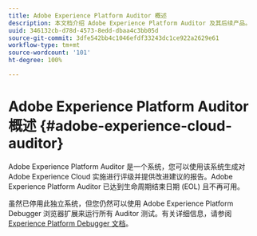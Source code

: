 ```yaml
---
title: Adobe Experience Platform Auditor 概述
description: 本文档介绍 Adobe Experience Platform Auditor 及其后续产品。
uuid: 346132cb-d78d-4573-8edd-dbaa4c3bb05d
source-git-commit: 3dfe542bb4c1046efdf33243dc1ce922a2629e61
workflow-type: tm+mt
source-wordcount: '101'
ht-degree: 100%

---
```


# Adobe Experience Platform Auditor 概述 {#adobe-experience-cloud-auditor}

Adobe Experience Platform Auditor 是一个系统，您可以使用该系统生成对 Adobe Experience Cloud 实施进行评级并提供改进建议的报告。Adobe Experience Platform Auditor 已达到生命周期结束日期 (EOL) 且不再可用。

虽然已停用此独立系统，但您仍然可以使用 Adobe Experience Platform Debugger 浏览器扩展来运行所有 Auditor 测试。有关详细信息，请参阅 [Experience Platform Debugger 文档](https://experienceleague.adobe.com/docs/debugger/using-v2/experience-cloud-debugger.html)。
